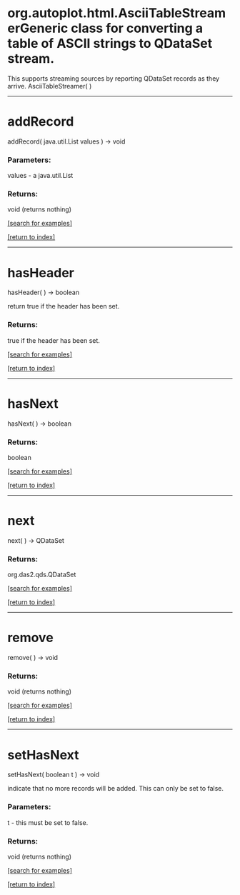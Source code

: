 # org.autoplot.html.AsciiTableStreamerGeneric class for converting a table of ASCII strings to QDataSet stream.
 This supports streaming sources by reporting QDataSet records as they arrive.
AsciiTableStreamer( )


***
<a name="addRecord"></a>
# addRecord
addRecord( java.util.List values ) &rarr; void



### Parameters:
values - a java.util.List

### Returns:
void (returns nothing)


<a href="https://github.com/autoplot/dev/search?q=addRecord&unscoped_q=addRecord">[search for examples]</a>

<a href="https://github.com/autoplot/documentation/blob/master/javadoc/index-all.md">[return to index]</a>

***
<a name="hasHeader"></a>
# hasHeader
hasHeader(  ) &rarr; boolean

return true if the header has been set.

### Returns:
true if the header has been set.

<a href="https://github.com/autoplot/dev/search?q=hasHeader&unscoped_q=hasHeader">[search for examples]</a>

<a href="https://github.com/autoplot/documentation/blob/master/javadoc/index-all.md">[return to index]</a>

***
<a name="hasNext"></a>
# hasNext
hasNext(  ) &rarr; boolean



### Returns:
boolean


<a href="https://github.com/autoplot/dev/search?q=hasNext&unscoped_q=hasNext">[search for examples]</a>

<a href="https://github.com/autoplot/documentation/blob/master/javadoc/index-all.md">[return to index]</a>

***
<a name="next"></a>
# next
next(  ) &rarr; QDataSet



### Returns:
org.das2.qds.QDataSet


<a href="https://github.com/autoplot/dev/search?q=next&unscoped_q=next">[search for examples]</a>

<a href="https://github.com/autoplot/documentation/blob/master/javadoc/index-all.md">[return to index]</a>

***
<a name="remove"></a>
# remove
remove(  ) &rarr; void



### Returns:
void (returns nothing)


<a href="https://github.com/autoplot/dev/search?q=remove&unscoped_q=remove">[search for examples]</a>

<a href="https://github.com/autoplot/documentation/blob/master/javadoc/index-all.md">[return to index]</a>

***
<a name="setHasNext"></a>
# setHasNext
setHasNext( boolean t ) &rarr; void

indicate that no more records will be added.  This can only be set to 
 false.

### Parameters:
t - this must be set to false.

### Returns:
void (returns nothing)


<a href="https://github.com/autoplot/dev/search?q=setHasNext&unscoped_q=setHasNext">[search for examples]</a>

<a href="https://github.com/autoplot/documentation/blob/master/javadoc/index-all.md">[return to index]</a>

